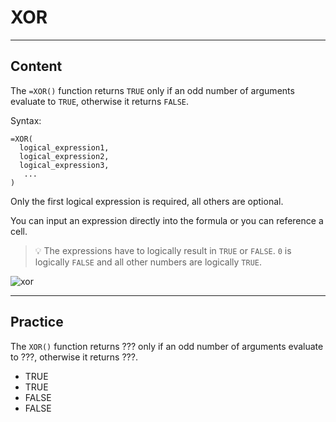 ﻿---
author: Stefan-Stojanovic
type: normal
category: how-to
links:
  - '[XOR](https://support.google.com/docs/answer/9116491){documentation}'
practiceQuestion:
  formats:
    - fill-in-the-gap
  context: standalone
---

# XOR


---

## Content

The `=XOR()` function returns `TRUE` only if an odd number of arguments evaluate to `TRUE`, otherwise it returns `FALSE`.

Syntax:

```plain-text
=XOR(
  logical_expression1, 
  logical_expression2,
  logical_expression3,
   ...
)
```

Only the first logical expression is required, all others are optional.

You can input an expression directly into the formula or you can reference a cell.

> 💡 The expressions have to logically result in `TRUE` or `FALSE`. `0` is logically `FALSE` and all other numbers are logically `TRUE`.

![xor](https://img.enkipro.com/7d618724d3e986aab4da343ef7a6feb4.png)


---

## Practice

The `XOR()` function returns ??? only if an odd number of arguments evaluate to ???, otherwise it returns ???.

- TRUE
- TRUE
- FALSE
- FALSE

